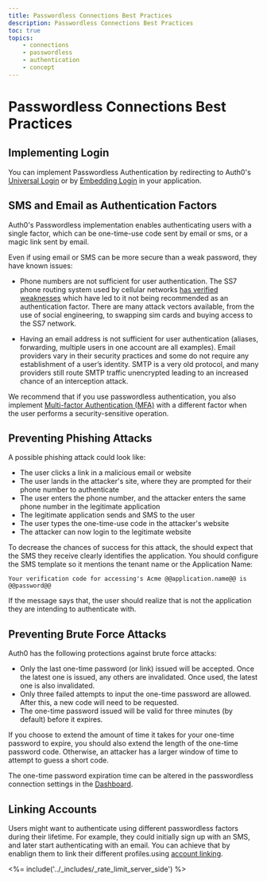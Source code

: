 ```yaml
---
title: Passwordless Connections Best Practices
description: Passwordless Connections Best Practices
toc: true
topics:
    - connections
    - passwordless
    - authentication
    - concept
---
```

# Passwordless Connections Best Practices

## Implementing Login 

You can implement Passwordless Authentication by redirecting to Auth0's [Universal Login](/connections/passwordless/guides/universal-login) or by [Embedding Login](/connections/passwordless/guides/universal-login) in your application.

## SMS and Email as Authentication Factors

Auth0's Passwordless implementation enables authenticating users with a single factor, which can be one-time-use code sent by email or sms, or a magic link sent by email.

Even if using email or SMS can be more secure than a weak password, they have known issues:

-  Phone numbers are not sufficient for user authentication. The SS7 phone routing system used by cellular networks [has verified weaknesses](https://thehackernews.com/2017/05/ss7-vulnerability-bank-hacking.html) which have led to it not being recommended as an authentication factor. There are many attack vectors available, from the use of social engineering, to swapping sim cards and buying access to the SS7 network. 

- Having an email address is not sufficient for user authentication (aliases, forwarding, multiple users in one account are all examples). Email providers vary in their security practices and some do not require any establishment of a user’s identity. SMTP is a very old protocol, and many providers still route SMTP traffic unencrypted leading to an increased chance of an interception attack. 

We recommend that if you use passwordless authentication, you also implement [Multi-factor Authentication (MFA)](/multifactor-authentication) with a different factor when the user performs a security-sensitive operation.

## Preventing Phishing Attacks

A possible phishing attack could look like:

- The user clicks a link in a malicious email or website
- The user lands in the attacker's site, where they are prompted for their phone number to authenticate
- The user enters the phone number, and the attacker enters the same phone number in the legitimate application
- The legitimate application sends and SMS to the user
- The user types the one-time-use code in the attacker's website
- The attacker can now login to the legitimate website

To decrease the chances of success for this attack, the should expect that the SMS they receive clearly identifies the application. You should configure the SMS template so it mentions the tenant name or the Application Name:

```
Your verification code for accessing's Acme @@application.name@@ is @@password@@
```

If the message says that, the user should realize that is not the application they are intending to authenticate with.

## Preventing Brute Force Attacks 

Auth0 has the following protections against brute force attacks:

* Only the last one-time password (or link) issued will be accepted. Once the latest one is issued, any others are invalidated. Once used, the latest one is also invalidated.
* Only three failed attempts to input the one-time password are allowed. After this, a new code will need to be requested.
* The one-time password issued will be valid for three minutes (by default) before it expires. 

If you choose to extend the amount of time it takes for your one-time password to expire, you should also extend the length of the one-time password code. Otherwise, an attacker has a larger window of time to attempt to guess a short code.

The one-time password expiration time can be altered in the passwordless connection settings in the [Dashboard](${manage_url}/#/connections/passwordless).

##  Linking Accounts

Users might want to authenticate using different passwordless factors during their lifetime. For example, they could initially sign up with an SMS, and later start authenticating with an email. You can achieve that by enablign them to link their different profiles.using [account linking](/link-accounts).

<%= include('../_includes/_rate_limit_server_side') %>